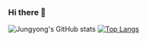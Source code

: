 ### Hi there 👋

<!--
**jungyonge/jungyonge** is a ✨ _special_ ✨ repository because its `README.md` (this file) appears on your GitHub profile.

Here are some ideas to get you started:

- 🔭 I’m currently working on ...
- 🌱 I’m currently learning ...
- 👯 I’m looking to collaborate on ...
- 🤔 I’m looking for help with ...
- 💬 Ask me about ...
- 📫 How to reach me: ...
- 😄 Pronouns: ...
- ⚡ Fun fact: ...
-->


![Jungyong's GitHub stats](https://github-readme-stats.vercel.app/api?username=jungyonge&show_icons=true&theme=transparent)
[![Top Langs](https://github-readme-stats.vercel.app/api/top-langs/?username=jungyonge&layout=compact)](https://github.com/anuraghazra/github-readme-stats)

